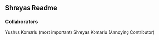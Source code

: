 ## Shreyas Readme

### Collaborators
Yushus Komarlu (most important)
Shreyas Komarlu (Annoying Contributor)